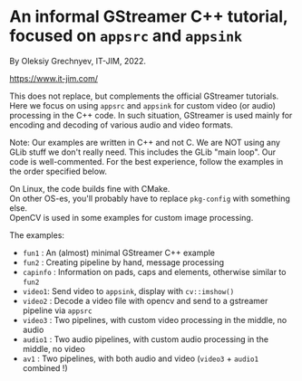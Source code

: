 An informal GStreamer C++ tutorial, focused on `appsrc` and `appsink`
===============================================

By Oleksiy Grechnyev, IT-JIM, 2022.

https://www.it-jim.com/

This does not replace, but complements the official GStreamer tutorials. Here we focus on using `appsrc` and `appsink`
for custom video (or audio) processing in the C++ code. In such situation, GStreamer is used mainly for encoding and
decoding of various audio and video formats. 

Note: Our examples are written in C++ and not C. We are NOT using any GLib stuff we don't really need. 
This includes the GLib "main loop". Our code is well-commented. For the best experience, follow the examples in the order 
specified below.

On Linux, the code builds fine with CMake.  
On other OS-es, you'll probably have to replace `pkg-config` with something else.  
OpenCV is used in some examples for custom image processing.  

The examples:

* `fun1` : An (almost) minimal GStreamer C++ example  
* `fun2` : Creating pipeline by hand, message processing  
* `capinfo` :  Information on pads, caps and elements, otherwise similar to `fun2`  
* `video1`: Send video to `appsink`, display with `cv::imshow()`   
* `video2` : Decode a video file with opencv and send to a gstreamer pipeline via `appsrc`  
* `video3` : Two pipelines, with custom video processing in the middle, no audio  
* `audio1` : Two audio pipelines, with custom audio processing in the middle, no video  
* `av1` : Two pipelines, with both audio and video (`video3` + `audio1` combined !)  
